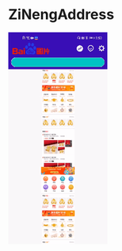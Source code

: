 # ZiNengAddress

![](https://github.com/yxjme/FJDongDemo/blob/master/images/SVID_20200515_155859_1.gif)
